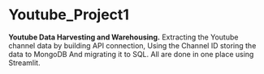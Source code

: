 # Youtube_Project1
**Youtube Data Harvesting and Warehousing.**
Extracting the Youtube channel data by building API connection,
Using the Channel ID storing the data to MongoDB
And migrating it to SQL.
All are done in one place using Streamlit.
